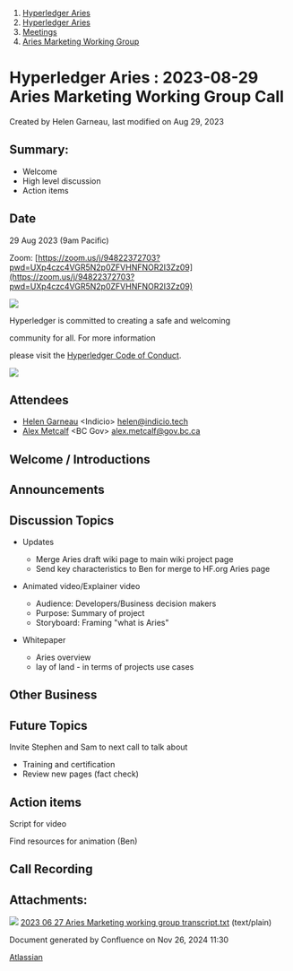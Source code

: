 1. [Hyperledger Aries](index.html)
2. [Hyperledger Aries](Hyperledger-Aries_18481154.html)
3. [Meetings](Meetings_18481222.html)
4. [Aries Marketing Working Group](Aries-Marketing-Working-Group_18505802.html)

# Hyperledger Aries : 2023-08-29 Aries Marketing Working Group Call

Created by Helen Garneau, last modified on Aug 29, 2023

## Summary:

- Welcome
- High level discussion
- Action items

## Date

29 Aug 2023 (9am Pacific)

Zoom: [https://zoom.us/j/94822372703?pwd=UXp4czc4VGR5N2p0ZFVHNFNOR2I3Zz09](https://zoom.us/j/94822372703?pwd=UXp4czc4VGR5N2p0ZFVHNFNOR2I3Zz09)

![](https://wiki.hyperledger.org/download/attachments/29034696/Antitrustnotice.png?version=1&modificationDate=1581695654000&api=v2)

Hyperledger is committed to creating a safe and welcoming

community for all. For more information

please visit the [Hyperledger Code of Conduct](https://lf-hyperledger.atlassian.net/wiki/display/HYP/Hyperledger+Code+of+Conduct).

![](https://wiki.hyperledger.org/download/attachments/2392771/welcome.png?version=2&modificationDate=1572450107000&api=v2)

## Attendees

- [Helen Garneau](https://lf-hyperledger.atlassian.net/wiki/people/60209b07618001006995b244?ref=confluence) &lt;Indicio&gt; [helen@indicio.tech](mailto:helen@indicio.tech)
- [Alex Metcalf](https://lf-hyperledger.atlassian.net/wiki/people/70121:e519cb5b-f9e4-4e87-b5f7-bc99fea74168?ref=confluence) &lt;BC Gov&gt; [alex.metcalf@gov.bc.ca](mailto:alex.metcalf@gov.bc.ca)

## Welcome / Introductions

## Announcements

## Discussion Topics

- Updates
  
  - Merge Aries draft wiki page to main wiki project page
  - Send key characteristics to Ben for merge to HF.org Aries page

<!--THE END-->

- Animated video/Explainer video
  
  - Audience: Developers/Business decision makers
  - Purpose: Summary of project
  - Storyboard: Framing "what is Aries"

<!--THE END-->

- Whitepaper
  
  - Aries overview
  - lay of land - in terms of projects use cases

## Other Business

## Future Topics

Invite Stephen and Sam to next call to talk about

- Training and certification
- Review new pages (fact check)

## Action items

Script for video

Find resources for animation (Ben)

## Call Recording

## Attachments:

![](images/icons/bullet_blue.gif) [2023 06 27 Aries Marketing working group transcript.txt](attachments/18506472/18518504.txt) (text/plain)

Document generated by Confluence on Nov 26, 2024 11:30

[Atlassian](http://www.atlassian.com/)
